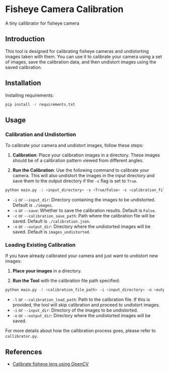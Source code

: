 # Fisheye Camera Calibration
A tiny callibrator for fisheye camera

## Introduction
This tool is designed for calibrating fisheye cameras and undistorting images taken with them. You can use it to calibrate your camera using a set of images, save the calibration data, and then undistort images using the saved calibration.

## Installation
Installing requirements:
```bash
pip install -r requirements.txt
```


## Usage

### Calibration and Undistortion

To calibrate your camera and undistort images, follow these steps:

1. **Calibration**: Place your calibration images in a directory. These images should be of a calibration pattern viewed from different angles.

2. **Run the Calibration**: Use the following command to calibrate your camera. This will also undistort the images in the input directory and save them to the output directory if the `-s` flag is set to `True`.

```bash
python main.py -i <input_directory> -s <True/False> -c <calibration_file_path> -o <output_directory>
```

- `-i` or `--input_dir`: Directory containing the images to be undistorted. Default is `./images`.
- `-s` or `--save`: Whether to save the calibration results. Default is `False`.
- `-c` or `--calibration_save_path`: Path where the calibration file will be saved. Default is `./calibration.json`.
- `-o` or `--output_dir`: Directory where the undistorted images will be saved. Default is `images_undistorted`.

### Loading Existing Calibration

If you have already calibrated your camera and just want to undistort new images:

1. **Place your images** in a directory.

2. **Run the Tool** with the calibration file path specified:

```bash
python main.py -l <calibration_file_path> -i <input_directory> -o <output_directory>
```

- `-l` or `--calibration_load_path`: Path to the calibration file. If this is provided, the tool will skip calibration and proceed to undistort images.
- `-i` or `--input_dir`: Directory of the images to be undistorted.
- `-o` or `--output_dir`: Directory where the undistorted images will be saved.

For more details about how the callibration process goes, please refer to `callibrator.py`.

## References
- [Calibrate fisheye lens using OpenCV](https://medium.com/@kennethjiang/calibrate-fisheye-lens-using-opencv-333b05afa0b0)